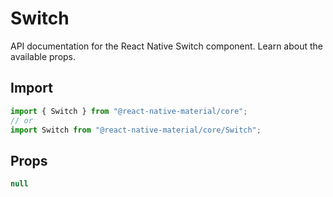 # Switch

API documentation for the React Native Switch component. Learn about the available props.

## Import
 
```js
import { Switch } from "@react-native-material/core";
// or
import Switch from "@react-native-material/core/Switch";
```

## Props

```ts
null
```

